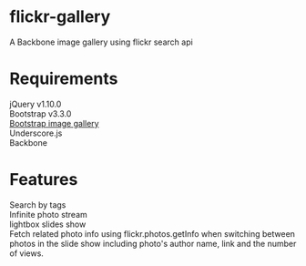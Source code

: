 flickr-gallery
==============

A Backbone image gallery using flickr search api

Requirements
==============
jQuery v1.10.0   
Bootstrap v3.3.0   
[Bootstrap image gallery](https://github.com/blueimp/Bootstrap-image-Gallery)   
Underscore.js   
Backbone   

Features
==============
Search by tags   
Infinite photo stream   
lightbox slides show   
Fetch related photo info using flickr.photos.getInfo when switching between photos in the slide show
  including photo's author name, link and the number of views.
